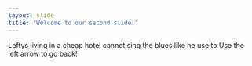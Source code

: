 ```yaml
---
layout: slide
title: "Welcome to our second slide!"
---
```

Leftys living in a cheap hotel cannot sing the blues like he use to
Use the left arrow to go back!
